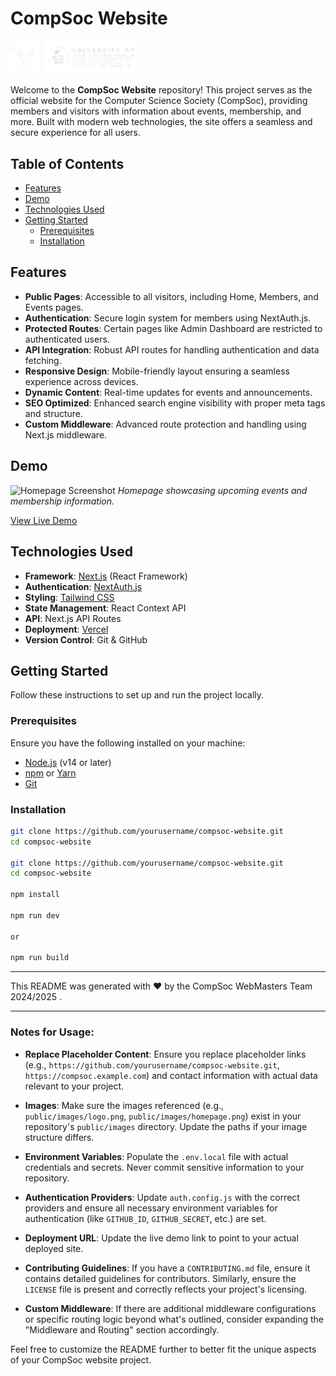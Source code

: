 # CompSoc Website

<img src="/website/public/images/Full_logo.png" alt="CompSoc Logo" width="200" />

Welcome to the **CompSoc Website** repository! This project serves as the official website for the Computer Science Society (CompSoc), providing members and visitors with information about events, membership, and more. Built with modern web technologies, the site offers a seamless and secure experience for all users.

## Table of Contents

- [Features](#features)
- [Demo](#demo)
- [Technologies Used](#technologies-used)
- [Getting Started](#getting-started)
  - [Prerequisites](#prerequisites)
  - [Installation](#installation)
 

## Features

- **Public Pages**: Accessible to all visitors, including Home, Members, and Events pages.
- **Authentication**: Secure login system for members using NextAuth.js.
- **Protected Routes**: Certain pages like Admin Dashboard are restricted to authenticated users.
- **API Integration**: Robust API routes for handling authentication and data fetching.
- **Responsive Design**: Mobile-friendly layout ensuring a seamless experience across devices.
- **Dynamic Content**: Real-time updates for events and announcements.
- **SEO Optimized**: Enhanced search engine visibility with proper meta tags and structure.
- **Custom Middleware**: Advanced route protection and handling using Next.js middleware.

## Demo

![Homepage Screenshot](public/images/homepage.png)
*Homepage showcasing upcoming events and membership information.*

[View Live Demo](https://compsoc.example.com)

## Technologies Used

- **Framework**: [Next.js](https://nextjs.org/) (React Framework)
- **Authentication**: [NextAuth.js](https://next-auth.js.org/)
- **Styling**: [Tailwind CSS](https://tailwindcss.com/)
- **State Management**: React Context API
- **API**: Next.js API Routes
- **Deployment**: [Vercel](https://vercel.com/)
- **Version Control**: Git & GitHub

## Getting Started

Follow these instructions to set up and run the project locally.

### Prerequisites

Ensure you have the following installed on your machine:

- [Node.js](https://nodejs.org/en/) (v14 or later)
- [npm](https://www.npmjs.com/) or [Yarn](https://yarnpkg.com/)
- [Git](https://git-scm.com/)

### Installation

   ```bash
   git clone https://github.com/yourusername/compsoc-website.git
   cd compsoc-website

   git clone https://github.com/yourusername/compsoc-website.git
   cd compsoc-website

   npm install

   npm run dev

   or

   npm run build
```


---


This README was generated with ❤️ by the CompSoc WebMasters Team 2024/2025 .


---

### Notes for Usage:

- **Replace Placeholder Content**: Ensure you replace placeholder links (e.g., `https://github.com/yourusername/compsoc-website.git`, `https://compsoc.example.com`) and contact information with actual data relevant to your project.

- **Images**: Make sure the images referenced (e.g., `public/images/logo.png`, `public/images/homepage.png`) exist in your repository's `public/images` directory. Update the paths if your image structure differs.

- **Environment Variables**: Populate the `.env.local` file with actual credentials and secrets. Never commit sensitive information to your repository.

- **Authentication Providers**: Update `auth.config.js` with the correct providers and ensure all necessary environment variables for authentication (like `GITHUB_ID`, `GITHUB_SECRET`, etc.) are set.

- **Deployment URL**: Update the live demo link to point to your actual deployed site.

- **Contributing Guidelines**: If you have a `CONTRIBUTING.md` file, ensure it contains detailed guidelines for contributors. Similarly, ensure the `LICENSE` file is present and correctly reflects your project's licensing.

- **Custom Middleware**: If there are additional middleware configurations or specific routing logic beyond what's outlined, consider expanding the "Middleware and Routing" section accordingly.

Feel free to customize the README further to better fit the unique aspects of your CompSoc website project.



